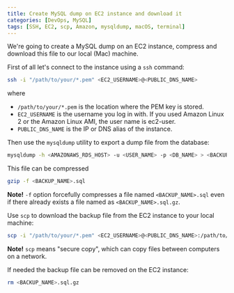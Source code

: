 ```yaml
---
title: Create MySQL dump on EC2 instance and download it
categories: [DevOps, MySQL]
tags: [SSH, EC2, scp, Amazon, mysqldump, macOS, terminal]
---
```


We're going to create a MySQL dump on an EC2 instance, compress and download this file to our local (Mac) machine.

First of all let's connect to the instance using a `ssh` command:

```bash
ssh -i "/path/to/your/*.pem" <EC2_USERNAME>@<PUBLIC_DNS_NAME>
```

where

* `/path/to/your/*.pem` is the location where the PEM key is stored.
* `EC2_USERNAME` is the username you log in with. If you used Amazon Linux 2 or the Amazon Linux AMI, the user name is ec2-user.
* `PUBLIC_DNS_NAME` is the IP or DNS alias of the instance.

Then use the `mysqldump` utility to export a dump file from the database:

```bash
mysqldump -h <AMAZONAWS_RDS_HOST> -u <USER_NAME> -p <DB_NAME> > <BACKUP_NAME>.sql
```

This file can be compressed

```bash
gzip -f <BACKUP_NAME>.sql
```

**Note!** `-f` option forcefully compresses a file named `<BACKUP_NAME>.sql` even if there already exists a file named as `<BACKUP_NAME>.sql.gz`.

Use `scp` to download the backup file from the EC2 instance to your local machine:

```bash
scp -i "/path/to/your/*.pem" <EC2_USERNAME>@<PUBLIC_DNS_NAME>:/path/to/your/backup ~/Downloads/
```

**Note!** `scp` means "secure copy", which can copy files between computers on a network.

If needed the backup file can be removed on the EC2 instance:

```bash
rm <BACKUP_NAME>.sql.gz
```